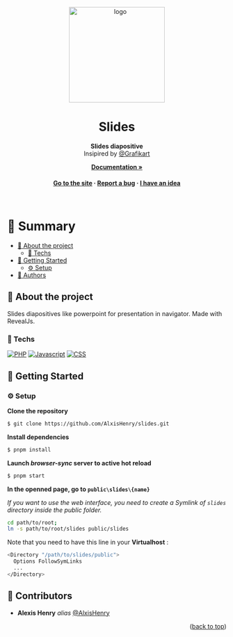 <a name="readme-top"></a>

<div align="center">

  <img src="https://cdn.alexishenry.eu/shared/images/logo.png" alt="logo" width="220" height="auto" />
  <h1>Slides</h1>
  
  <p>
    <strong>Slides diapositive</strong><br>
		Insipired by <a href="https://github.com/Grafikart">@Grafikart</a>
  </p>

<a href="https://alxishenry.github.io/docs"><strong>Documentation »</strong></a>

<h4>
    <a href="https://slides.alexishenry.eu">Go to the site</a>
  <span> · </span>
    <a href="https://github.com/AlxisHenry/slides/issues">Report a bug</a>
  <span> · </span>
    <a href="https://github.com/AlxisHenry/slides/issues">I have an idea</a>
  </h4>
</div>

<br/>

# :notebook_with_decorative_cover: Summary

- [:notebook_with_decorative_cover: About the project](#star2-about-the-project)
  - [:space_invader: Techs](#space_invader-techs)
- [:toolbox: Getting Started](#toolbox-getting-started)
  - [:gear: Setup](#gear-setup)
- [:wave: Authors](#wave-authors)

## :star2: About the project

Slides diapositives like powerpoint for presentation in navigator. Made with RevealJs.

### :space_invader: Techs

[![PHP](https://img.shields.io/badge/php%20-hotpink.svg?&style=for-the-badge&logo=PHP&color=gray)]()
[![Javascript](https://img.shields.io/badge/javascript%20-hotpink.svg?&style=for-the-badge&logo=javascript&color=gray)]()
[![CSS](https://img.shields.io/badge/css%20-hotpink.svg?&style=for-the-badge&logo=CSS3&logoColor=blue&color=gray)]()

## :toolbox: Getting Started

### :gear: Setup

**Clone the repository**

```bash
$ git clone https://github.com/AlxisHenry/slides.git
```

**Install dependencies**

```bash
$ pnpm install
```

**Launch _browser-sync_ server to active hot reload**

```bash
$ pnpm start
```

**In the openned page, go to `public\slides\{name}`**

_If you want to use the web interface, you need to create a Symlink of `slides` directory inside the public folder._

```bash
cd path/to/root;
ln -s path/to/root/slides public/slides
```

Note that you need to have this line in your **Virtualhost** :

```bash
<Directory "/path/to/slides/public">
  Options FollowSymLinks
  ...
</Directory>
```

## :wave: Contributors

- **Alexis Henry** _alias_ [@AlxisHenry](https://github.com/AlxisHenry)

<p align="right">(<a href="#readme-top">back to top</a>)</p>
